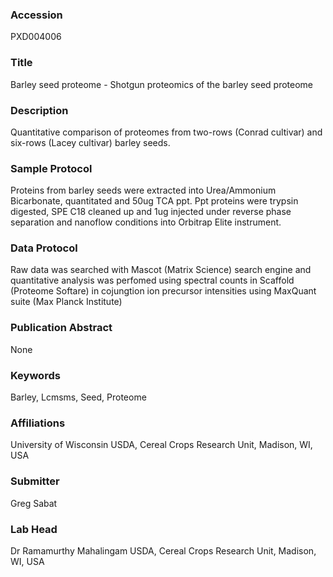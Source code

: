 ### Accession
PXD004006

### Title
Barley seed proteome -  Shotgun proteomics of the barley seed proteome

### Description
Quantitative comparison of proteomes from two-rows (Conrad cultivar) and six-rows (Lacey cultivar) barley seeds.

### Sample Protocol
Proteins from barley seeds were extracted into Urea/Ammonium Bicarbonate, quantitated and 50ug TCA ppt. Ppt proteins were trypsin digested, SPE C18 cleaned up and 1ug injected under reverse phase separation and nanoflow conditions into Orbitrap Elite instrument.

### Data Protocol
Raw data was searched with Mascot (Matrix Science) search engine and quantitative analysis was perfomed using spectral counts in Scaffold (Proteome Softare) in cojungtion ion precursor intensities using MaxQuant suite (Max Planck Institute)

### Publication Abstract
None

### Keywords
Barley, Lcmsms, Seed, Proteome

### Affiliations
University of Wisconsin
USDA, Cereal Crops Research Unit, Madison, WI, USA

### Submitter
Greg Sabat

### Lab Head
Dr Ramamurthy Mahalingam
USDA, Cereal Crops Research Unit, Madison, WI, USA


